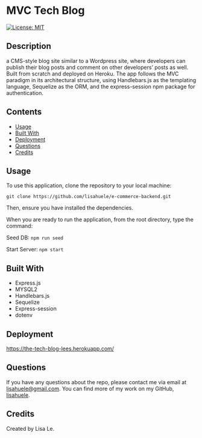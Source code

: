# MVC Tech Blog
[![License: MIT](https://img.shields.io/badge/License-MIT-yellow.svg)](https://opensource.org/licenses/MIT)

## Description
a CMS-style blog site similar to a Wordpress site, where developers can publish their blog posts and comment on other developers’ posts as well.
Built from scratch and deployed on Heroku. The app follows the MVC paradigm in its architectural structure, using Handlebars.js as the templating language, Sequelize as the ORM, and the express-session npm package for authentication.

## Contents
- [Usage](#usage)
- [Built With](#built-with)
- [Deployment](#deployment)
- [Questions](#questions)
- [Credits](#credits)

## Usage
To use this application, clone the repository to your local machine:
```
git clone https://github.com/lisahuele/e-commerce-backend.git
```

Then, ensure you have installed the dependencies.

When you are ready to run the application, from the root directory, type the command:

Seed DB:
`npm run seed`

Start Server:
`npm start`

## Built With
- Express.js
- MYSQL2
- Handlebars.js
- Sequelize
- Express-session
- dotenv

## Deployment
https://the-tech-blog-lees.herokuapp.com/

## Questions
If you have any questions about the repo, please contact me via email at lisahuele@gmail.com. You can find more of my work on my GitHub, [lisahuele](https://github.com/lisahuele).

## Credits
Created by Lisa Le.
